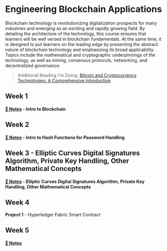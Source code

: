 # Engineering Blockchain Applications

Blockchain technology is revolutionizing digitalization prospects for many industries and emerging as an
exciting and rapidly growing field. By detailing the architecture of the technology, this course ensures that
learners will be well versed in blockchain fundamentals. At the same time, it is designed to put learners on the
leading edge by presenting the abstract nature of blockchain technology and emphasizing its broad
applicability. Topics include the mathematical and cryptographic underpinnings of the technology, as well as
mining, consensus protocols, networking, and decentralized governance. 

> Additional Reading I'm Doing: [Bitcoin and Cryptocurrency Technologies: A Comprehensive Introduction](https://press.princeton.edu/books/hardcover/9780691171692/bitcoin-and-cryptocurrency-technologies)
## Week 1 

#### [📓 Notes](week1-notes.md) - Intro to Blockchain

## Week 2

#### [📓 Notes](week2-notes.md) - Intro to Hash Functions for Password Handling

## Week 3 - Elliptic Curves Digital Signatures Algorithm, Private Key Handling, Other Mathematical Concepts

#### [📓 Notes](week3-notes.md) - Elliptic Curves Digital Signatures Algorithm, Private Key Handling, Other Mathematical Concepts

## Week 4 

**Project 1** - Hyperledger Fabric Smart Contract 

## Week 5

#### [📓 Notes](week5-notes.md)
